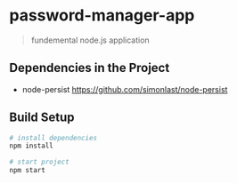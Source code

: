 # password-manager-app

> fundemental node.js application 

## Dependencies in the Project
- node-persist https://github.com/simonlast/node-persist

## Build Setup

``` bash
# install dependencies
npm install

# start project
npm start

